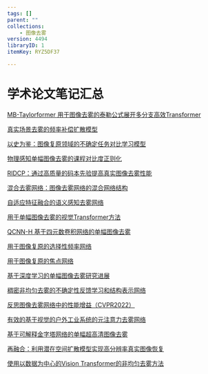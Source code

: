 ```yaml
---
tags: []
parent: ""
collections:
    - 图像去雾
version: 4494
libraryID: 1
itemKey: RYZ5DF37

---
```

# 学术论文笔记汇总

<a href="./MB-Taylorformer-用于图像去雾的泰勒公式展开多分支高效Transformer-5CMT45KA.md" class="internal-link" zhref="zotero://note/u/5CMT45KA/?ignore=1" ztype="znotelink" class="internal-link">MB-Taylorformer 用于图像去雾的泰勒公式展开多分支高效Transformer</a>

<a href="./真实场景去雾的频率补偿扩散模型-8WYAUYQQ.md" class="internal-link" zhref="zotero://note/u/8WYAUYQQ/" ztype="znotelink" class="internal-link">真实场景去雾的频率补偿扩散模型</a>

<a href="./以史为鉴：图像复原领域的不确定任务对比学习模型-NNXF2FDK.md" class="internal-link" zhref="zotero://note/u/NNXF2FDK/" ztype="znotelink" class="internal-link">以史为鉴：图像复原领域的不确定任务对比学习模型</a>

<a href="./物理感知单幅图像去雾的课程对比度正则化-C5R2YFED.md" class="internal-link" zhref="zotero://note/u/C5R2YFED/" ztype="znotelink" class="internal-link">物理感知单幅图像去雾的课程对比度正则化</a>

<a href="./RIDCP：通过高质量的码本先验提高真实图像去雾性能-TQVA27NJ.md" class="internal-link" zhref="zotero://note/u/TQVA27NJ/" ztype="znotelink" class="internal-link">RIDCP：通过高质量的码本先验提高真实图像去雾性能</a>

<a href="./混合去雾网络：图像去雾网络的混合网络结构-H36M9286.md" class="internal-link" zhref="zotero://note/u/H36M9286/" ztype="znotelink" class="internal-link">混合去雾网络：图像去雾网络的混合网络结构</a>

<a href="./自适应特征融合的语义感知去雾网络-SL3M52D3.md" class="internal-link" zhref="zotero://note/u/SL3M52D3/" ztype="znotelink" class="internal-link">自适应特征融合的语义感知去雾网络</a>

<a href="./用于单幅图像去雾的视觉Transformer方法-IFBWC9ZS.md" class="internal-link" zhref="zotero://note/u/IFBWC9ZS/" ztype="znotelink" class="internal-link">用于单幅图像去雾的视觉Transformer方法</a>

<a href="./QCNN-H-基于四元数卷积网络的单幅图像去雾-7XHAUSTK.md" class="internal-link" zhref="zotero://note/u/7XHAUSTK/" ztype="znotelink" class="internal-link">QCNN-H 基于四元数卷积网络的单幅图像去雾</a>

<a href="./用于图像复原的选择性频率网络-LN8EC9QY.md" class="internal-link" zhref="zotero://note/u/LN8EC9QY/" ztype="znotelink" class="internal-link">用于图像复原的选择性频率网络</a>

<a href="./用于图像复原的焦点网络-PUAHI7C7.md" class="internal-link" zhref="zotero://note/u/PUAHI7C7/" ztype="znotelink" class="internal-link">用于图像复原的焦点网络</a>

<a href="./基于深度学习的单幅图像去雾研究进展-RJDL2JIV.md" class="internal-link" zhref="zotero://note/u/RJDL2JIV/" ztype="znotelink" class="internal-link">基于深度学习的单幅图像去雾研究进展</a>

<a href="./稠密非均匀去雾的不确定性反馈学习和结构表示网络-I2J9Q7HZ.md" class="internal-link" zhref="zotero://note/u/I2J9Q7HZ/" ztype="znotelink" class="internal-link">稠密非均匀去雾的不确定性反馈学习和结构表示网络</a>

<a href="./反思图像去雾网络中的性能增益（CVPR2022）-CLKBCLZ7.md" class="internal-link" zhref="zotero://note/u/CLKBCLZ7/" ztype="znotelink" class="internal-link">反思图像去雾网络中的性能增益（CVPR2022）</a>

<a href="./有效的基于视觉的户外工业系统的元注意力去雾网络-Y7IZ2N2X.md" class="internal-link" zhref="zotero://note/u/Y7IZ2N2X/" ztype="znotelink" class="internal-link">有效的基于视觉的户外工业系统的元注意力去雾网络</a>

<a href="./基于可解释金字塔网络的单幅超高清图像去雾-AUSI845C.md" class="internal-link" zhref="zotero://note/u/AUSI845C/" ztype="znotelink" class="internal-link">基于可解释金字塔网络的单幅超高清图像去雾</a>

<a href="./再融合：利用潜在空间扩散模型实现高分辨率真实图像恢复-MXE8UUCS.md" class="internal-link" zhref="zotero://note/u/MXE8UUCS/" ztype="znotelink" class="internal-link">再融合：利用潜在空间扩散模型实现高分辨率真实图像恢复</a>

<a href="./使用以数据为中心的Vision-Transformer的非均匀去雾方法-ZNGVNFBU.md" class="internal-link" zhref="zotero://note/u/ZNGVNFBU/" ztype="znotelink" class="internal-link">使用以数据为中心的Vision Transformer的非均匀去雾方法</a>
